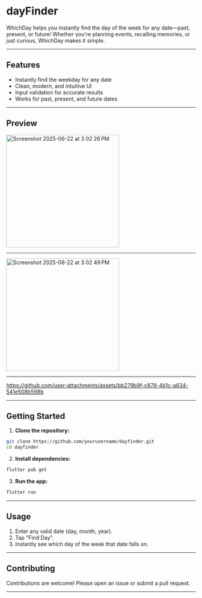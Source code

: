 

# dayFinder

WhichDay helps you instantly find the day of the week for any date—past, present, or future! Whether you're planning events, recalling memories, or just curious, WhichDay makes it simple.

---

## Features

- Instantly find the weekday for any date
- Clean, modern, and intuitive UI
- Input validation for accurate results
- Works for past, present, and future dates

---

## Preview
<img width="300" alt="Screenshot 2025-06-22 at 3 02 26 PM" src="https://github.com/user-attachments/assets/0dc9c63f-eebb-48e1-9a5b-d930505ffb47" />

---

<!-- IMAGE 1: App Home Screen -->
<!--  -->
<img width="300" alt="Screenshot 2025-06-22 at 3 02 49 PM" src="https://github.com/user-attachments/assets/87bb4bb8-11fa-49a6-ad64-26bff2152da2" />

---

<!-- IMAGE 2: Result Example -->
<!--  -->


https://github.com/user-attachments/assets/bb279b9f-c878-4b1c-a634-541e508b598b


<!-- VIDEO: App Demo -->
<!--  -->

---

## Getting Started

1. **Clone the repository:**

```bash
git clone https://github.com/yourusername/dayfinder.git
cd dayfinder
```

2. **Install dependencies:**

```bash
flutter pub get
```

3. **Run the app:**

```bash
flutter run
```


---

## Usage

1. Enter any valid date (day, month, year).
2. Tap "Find Day".
3. Instantly see which day of the week that date falls on.

---

## Contributing

Contributions are welcome! Please open an issue or submit a pull request.

---
